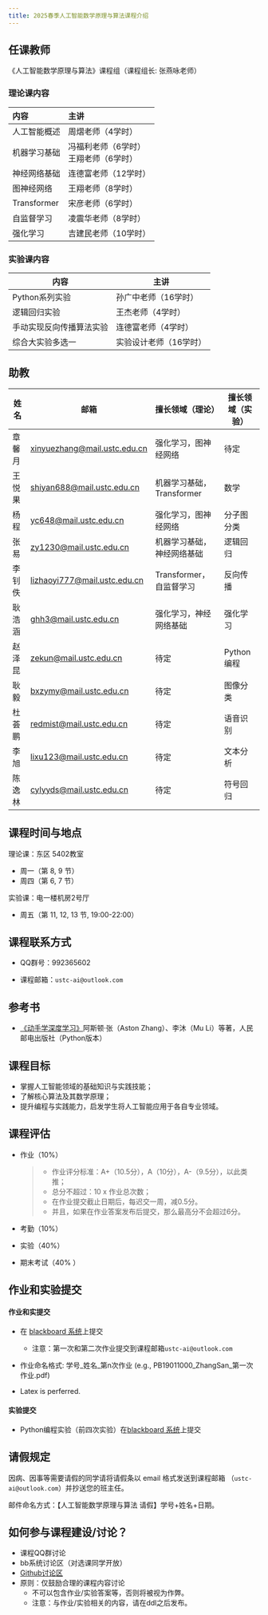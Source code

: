 ```yaml
---
title: 2025春季人工智能数学原理与算法课程介绍
---
```


## 任课教师

《人工智能数学原理与算法》课程组（课程组长: 张燕咏老师）

### 理论课内容

| 内容 | 主讲 |
| :- | :- |
| 人工智能概述 | 周熠老师（4学时） |
| 机器学习基础 | 冯福利老师（6学时）<br>王翔老师（6学时） |
| 神经网络基础 | 连德富老师（12学时） |
| 图神经网络 | 王翔老师（8学时） |
| Transformer | 宋彦老师（6学时） |
| 自监督学习 | 凌震华老师（8学时） |
| 强化学习 | 吉建民老师（10学时） |

### 实验课内容

| 内容                     | 主讲                   |
| ------------------------ | ---------------------- |
| Python系列实验           | 孙广中老师（16学时）   |
| 逻辑回归实验             | 王杰老师（4学时）      |
| 手动实现反向传播算法实验 | 连德富老师（4学时）    |
| 综合大实验多选一         | 实验设计老师（16学时） |

## 助教

| 姓名   | 邮箱                           | 擅长领域（理论） | 擅长领域（实验） |
| ------ | ------------------------------ | ------ | ------ |
| 章馨月 | xinyuezhang@mail.ustc.edu.cn | 强化学习，图神经网络 | 待定 |
| 王悦果 | shiyan688@mail.ustc.edu.cn | 机器学习基础，Transformer | 数学 |
| 杨程 | yc648@mail.ustc.edu.cn | 强化学习，图神经网络 | 分子图分类 |
| 张易 | zy1230@mail.ustc.edu.cn | 机器学习基础，神经网络基础 | 逻辑回归 |
| 李钊佚 | lizhaoyi777@mail.ustc.edu.cn | Transformer，自监督学习 | 反向传播 |
| 耿浩涵 | ghh3@mail.ustc.edu.cn | 强化学习，神经网络基础 | 强化学习 |
| 赵泽昆 | zekun@mail.ustc.edu.cn | 待定 | Python编程 |
| 耿毅 | bxzymy@mail.ustc.edu.cn | 待定 | 图像分类 |
| 杜荟鹏 | redmist@mail.ustc.edu.cn | 待定 | 语音识别 |
| 李旭 | lixu123@mail.ustc.edu.cn | 待定 | 文本分析 |
| 陈逸林 | cylyyds@mail.ustc.edu.cn | 待定 | 符号回归 |

## 课程时间与地点

理论课：东区 5402教室

- 周一（第 8, 9 节）
- 周四（第 6, 7 节）

实验课：电一楼机房2号厅

-   周五（第 11, 12, 13 节, 19:00-22:00）

## 课程联系方式

-   QQ群号：992365602

-   课程邮箱：`ustc-ai@outlook.com`

## 参考书

-   [《动手学深度学习》](https://zh.d2l.ai/index.html)阿斯顿·张（Aston Zhang）、李沐（Mu Li）等著，人民邮电出版社（Python版本）

## 课程目标

- 掌握人工智能领域的基础知识与实践技能；
- 了解核心算法及其数学原理；
- 提升编程与实践能力，启发学生将人工智能应用于各自专业领域。

## 课程评估

- 作业（10%）
  
  >- 作业评分标准：A+（10.5分），A（10分），A-（9.5分），以此类推；
  >- 总分不超过：10 x 作业总次数；
  >- 在作业提交截止日期后，每迟交一周，减0.5分。
  >- 并且，如果在作业答案发布后提交，那么最高分不会超过6分。

- 考勤（10%）
- 实验（40%）
- 期末考试（40% ）

## 作业和实验提交

#### 作业和实提交

-   在 [blackboard 系统](https://www.bb.ustc.edu.cn/)上提交
    -   注意：第一次和第二次作业提交到课程邮箱`ustc-ai@outlook.com`

-   作业命名格式: 学号\_姓名\_第n次作业 (e.g., PB19011000_ZhangSan_第一次作业.pdf) 
-   Latex is perferred.  

#### 实验提交

-  Python编程实验（前四次实验）在[blackboard 系统](https://www.bb.ustc.edu.cn/)上提交

## 请假规定

因病、因事等需要请假的同学请将请假条以 email 格式发送到课程邮箱 （`ustc-ai@outlook.com`）并抄送您的班主任。

邮件命名方式：【人工智能数学原理与算法 请假】学号+姓名+日期。

## 如何参与课程建设/讨论？

-   课程QQ群讨论
-   bb系统讨论区（对选课同学开放）
-   [Github讨论区](https://github.com/ustc-ai-sgy/ustc-ai-sgy.github.io/discussions) 
-   原则：仅鼓励合理的课程内容讨论
    -   不可以包含作业/实验答案等，否则将被视为作弊。
    -   注意：与作业/实验相关的内容，请在ddl之后发布。
